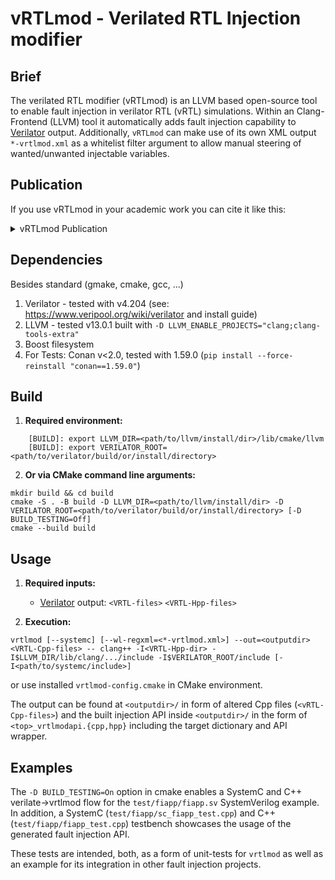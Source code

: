 # vRTLmod - Verilated RTL Injection modifier

## Brief
The verilated RTL modifier (vRTLmod) is an LLVM based open-source tool to enable fault injection in verilator RTL (vRTL) simulations.
Within an Clang-Frontend (LLVM) tool it automatically adds fault injection capability to <a href="https://www.veripool.org/wiki/verilator" title="Verilator homepage">Verilator</a> output. Additionally, `vRTLmod` can make use of its own XML output `*-vrtlmod.xml` as a whitelist filter argument to allow manual steering of wanted/unwanted injectable variables.

## Publication

If you use vRTLmod in your academic work you can cite it like this:

<details>
<summary>vRTLmod Publication</summary>
<p>

```
@inproceedings{Geier_vRTLmod_2023,
  author = {Geier, Johannes and Mueller-Gritschneder, Daniel},
  booktitle = {Proceedings of the 20th ACM International Conference on Computing Frontiers},
  doi = {10.1145/3587135.3591435},
  pages = {387--388},
  publisher = {Association for Computing Machinery},
  series = {20th ACM International Conference on Computing Frontiers},
  title = {{vRTLmod: An LLVM Based Open-Source Tool to Enable Fault Injection in Verilator RTL Simulations}},
  url = {https://doi.org/10.1145/3587135.3591435},
  year = {2023}
}
```

</p>
</details>

## Dependencies
Besides standard (gmake, cmake, gcc, ...)

1. Verilator  - tested with v4.204 (see: https://www.veripool.org/wiki/verilator and install guide)
2. LLVM - tested v13.0.1 built with `-D LLVM_ENABLE_PROJECTS="clang;clang-tools-extra"`
3. Boost filesystem
4. For Tests: Conan v<2.0, tested with 1.59.0 (`pip install --force-reinstall "conan==1.59.0"`)

## Build

1. **Required environment:**

```
	[BUILD]: export LLVM_DIR=<path/to/llvm/install/dir>/lib/cmake/llvm
	[BUILD]: export VERILATOR_ROOT=<path/to/verilator/build/or/install/directory>
```

2. **Or via CMake command line arguments:**

```
mkdir build && cd build
cmake -S . -B build -D LLVM_DIR=<path/to/llvm/install/dir> -D VERILATOR_ROOT=<path/to/verilator/build/or/install/directory> [-D BUILD_TESTING=Off]
cmake --build build
```

## Usage

1. **Required inputs:**
	- <a href="https://www.veripool.org/wiki/verilator" title="Verilator homepage">Verilator</a> output: `<VRTL-files>` `<VRTL-Hpp-files>`

2. **Execution:**

```
vrtlmod [--systemc] [--wl-regxml=<*-vrtlmod.xml>] --out=<outputdir> <VRTL-Cpp-files> -- clang++ -I<VRTL-Hpp-dir> -I$LLVM_DIR/lib/clang/.../include -I$VERILATOR_ROOT/include [-I<path/to/systemc/include>]
```

or use installed `vrtlmod-config.cmake` in CMake environment.

The output can be found at `<outputdir>/` in form of altered Cpp files (`<vRTL-Cpp-files>`) and the built injection API inside `<outputdir>/` in the form of `<top>_vrtlmodapi.{cpp,hpp}` including the target dictionary and API wrapper.

## Examples

The `-D BUILD_TESTING=On` option in cmake enables a SystemC and C++ verilate->vrtlmod flow for the `test/fiapp/fiapp.sv` SystemVerilog example.
In addition, a SystemC (`test/fiapp/sc_fiapp_test.cpp`) and C++ (`test/fiapp/fiapp_test.cpp`) testbench showcases the usage of the generated fault injection API.

These tests are intended, both, as a form of unit-tests for `vrtlmod` as well as an example for its integration in other fault injection projects.
